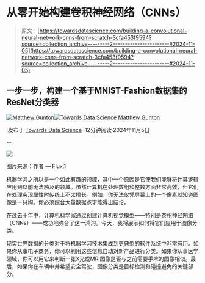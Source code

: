 # 从零开始构建卷积神经网络（CNNs）

> 原文：[https://towardsdatascience.com/building-a-convolutional-neural-network-cnns-from-scratch-3cfa453f9594?source=collection_archive---------2-----------------------#2024-11-05](https://towardsdatascience.com/building-a-convolutional-neural-network-cnns-from-scratch-3cfa453f9594?source=collection_archive---------2-----------------------#2024-11-05)

## 一步一步，构建一个基于MNIST-Fashion数据集的ResNet分类器

[](https://medium.com/@mgunton7?source=post_page---byline--3cfa453f9594--------------------------------)[![Matthew Gunton](../Images/6f5a9530ad5252aa3f2fae87b3f272b1.png)](https://medium.com/@mgunton7?source=post_page---byline--3cfa453f9594--------------------------------)[](https://towardsdatascience.com/?source=post_page---byline--3cfa453f9594--------------------------------)[![Towards Data Science](../Images/a6ff2676ffcc0c7aad8aaf1d79379785.png)](https://towardsdatascience.com/?source=post_page---byline--3cfa453f9594--------------------------------) [Matthew Gunton](https://medium.com/@mgunton7?source=post_page---byline--3cfa453f9594--------------------------------)

·发布于 [Towards Data Science](https://towardsdatascience.com/?source=post_page---byline--3cfa453f9594--------------------------------) ·12分钟阅读·2024年11月5日

--

![](../Images/32b98f8bfb76b12b1f778950be1515ac.png)

图片来源：作者 — Flux.1

机器学习之所以是一个如此有趣的领域，其中一个原因是它使我们能够将计算逻辑应用到以前无法触及的领域。虽然计算机在处理数组和整数方面非常高效，但它们在处理突现属性时传统上不太擅长。例如，你无法仅凭屏幕上的一个像素就知道图像是一只狗。你必须综合大量数据点才能得出结论。

在过去十年中，计算机科学家通过创建计算机视觉模型——特别是卷积神经网络（CNNs）——成功地弥合了这一鸿沟。今天，我将展示如何将它们应用于图像分类。

现实世界数据的分类对于将机器学习技术集成到更典型的软件系统中非常有用。如果你从事电子商务，你可以利用这些信息自动对新产品进行分类。如果你从事医学领域，你可以用它来判断一张X光或MRI图像是否与之前需要手术的图像相似。最后，如果你在车辆中并希望安全驾驶，图像分类是目标检测和碰撞避免的关键部分。
